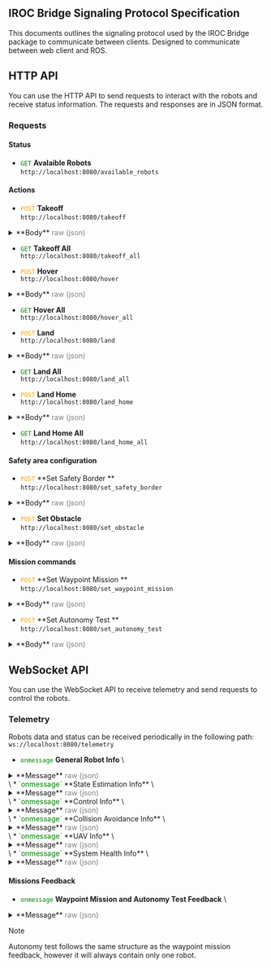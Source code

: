 ## IROC Bridge Signaling Protocol Specification
This documents outlines the signaling protocol used by the IROC Bridge package to communicate between clients.
Designed to communicate between web client and ROS.

## HTTP API

You can use the HTTP API to send requests to interact with the robots and receive status information.
The requests and responses are in JSON format.

### Requests
#### Status
* <span style="color:green"> `GET` </span> **Avalaible Robots** \
`http://localhost:8080/available_robots`

#### Actions
* <span style="color:orange"> `POST` </span> **Takeoff** \
`http://localhost:8080/takeoff`
<details>
  <summary>
  **Body** <span style="color:gray"> raw (json) </span>
  </summary>

  ```json
  {
    "robot_names": [
      "uav1"
    ]
  }
  ```
</details>

* <span style="color:green"> `GET` </span> **Takeoff All** \
`http://localhost:8080/takeoff_all`

* <span style="color:orange"> `POST` </span> **Hover** \
`http://localhost:8080/hover`
<details>
  <summary>
  **Body** <span style="color:gray"> raw (json) </span>
  </summary>

  ```json
  {
    "robot_names": [
      "uav1"
    ]
  }
  ```
</details>

* <span style="color:green"> `GET` </span> **Hover All** \
`http://localhost:8080/hover_all`

* <span style="color:orange"> `POST` </span> **Land** \
`http://localhost:8080/land`
<details>
  <summary>
  **Body** <span style="color:gray"> raw (json) </span>
  </summary>

  ```json
  {
    "robot_names": [
      "uav1"
    ]
  }
  ```
</details>

* <span style="color:green"> `GET` </span> **Land All** \
`http://localhost:8080/land_all`

* <span style="color:orange"> `POST` </span> **Land Home** \
`http://localhost:8080/land_home`
<details>
  <summary>
  **Body** <span style="color:gray"> raw (json) </span>
  </summary>

  ```json
  {
    "robot_names": [
      "uav1"
    ]
  }
  ```
</details>

* <span style="color:green"> `GET` </span> **Land Home All** \
`http://localhost:8080/land_home_all`

#### Safety area configuration

* <span style="color:orange"> `POST` </span> **Set Safety Border ** \
`http://localhost:8080/set_safety_border`
<details>
  <summary>
  **Body** <span style="color:gray"> raw (json) </span>
  </summary>

  ```json
  {
      "points": [
          {
              "x": 47.397760,
              "y": 8.545254
          },
          {
              "x": 47.397719,
              "y": 8.545436
          },
          {
              "x": 47.397601,
              "y": 8.545367
          },
          {
              "x": 47.397657,
              "y": 8.545191
          }
      ],
      "height_id": 1,
      "max_z": 347,
      "min_z": 343
  }
  ```
</details>

* <span style="color:orange"> `POST` </span> **Set Obstacle** \
`http://localhost:8080/set_obstacle`
<details>
  <summary>
  **Body** <span style="color:gray"> raw (json) </span>
  </summary>

  ```json
  {
    "points": [
        {
            "x": 47.397760,
            "y": 8.545254
        },
        {
            "x": 47.397719,
            "y": 8.545436
        },
        {
            "x": 47.397601,
            "y": 8.545367
        },
        {
            "x": 47.397657,
            "y": 8.545191
        }
    ],
    "height_id": 1,
    "max_z": 347,
    "min_z": 343
  }
  ```
</details>

#### Mission commands

* <span style="color:orange"> `POST` </span> **Set Waypoint Mission ** \
`http://localhost:8080/set_waypoint_mission`
<details>
  <summary>
  **Body** <span style="color:gray"> raw (json) </span>
  </summary>
  ```json
  {
      "mission": [
          {
              "robot_name": "uav1",
              "frame_id": 0,
              "height_id": 0,
              "points": [
                  {
                      "x": 10,
                      "y": 10,
                      "z": 2,
                      "heading": 1
                  },
                  {
                      "x": -10,
                      "y": 10,
                      "z": 2,
                      "heading": 3
                  }
              ],
              "terminal_action": 1
          },
          {
              "robot_name": "uav2",
              "frame_id": 0,
              "height_id": 0,
              "points": [
                  {
                      "x": 20,
                      "y": 5,
                      "z": 3,
                      "heading": 0
                  }
              ],
              "terminal_action": 0
          }
      ]
  }
  ```
</details>

* <span style="color:orange"> `POST` </span> **Set Autonomy Test  ** \
`http://localhost:8080/set_autonomy_test`
<details>
  <summary>
  **Body** <span style="color:gray"> raw (json) </span>
  </summary>

  ```json
  {
    "robot_name": "uav1",
    "segment_length": 2
  }
  ```
</details>

## WebSocket API

You can use the WebSocket API to receive telemetry and send requests to control the robots. 

### Telemetry

Robots data and status can be received periodically in the following path: \
`ws://localhost:8080/telemetry`

* <span style="color:green"> `onmessage` </span> **General Robot Info** \
<details>
  <summary>
  **Message** <span style="color:gray"> raw (json) </span>
  </summary>

  ```json
  {
    "errors": [],
    "type": "GeneralRobotInfo",
    "ready_to_start": 1,
    "problems_preventing_start": [],
    "battery_state": {
      "wh_drained": -1,
      "percentage": -1,
      "voltage": -1
    },
    "robot_type": 0,
    "robot_name": "uav2"
  }
  ```
</details>
\
* <span style="color:green"> `onmessage` </span> **State Estimation Info** \
<details>
  <summary>
  **Message** <span style="color:gray"> raw (json) </span>
  </summary>
  
  ```json
  {
    "type": "StateEstimationInfo",
    "switchable_estimators": [
      "gps_baro",
      "gps_garmin"
    ],
    "velocity": {
      "angular": {
        "z": 0,
        "y": 0,
        "x": 0
      },
      "linear": {
        "z": 4.6765261112091244e-21,
        "y": 0,
        "x": 0
      }
    },
    "global_pose": {
      "heading": 1.02729905983773,
      "altitude": 340,
      "longitude": 8.545800727209587,
      "latitude": 47.39776586900617
    },
    "local_pose": {
      "z": 0.059999996605801006,
      "heading": 1.02729905983773,
      "y": 2.4504742256806935,
      "x": 15.614331170562465
    },
    "current_estimator": "gps_baro",
    "above_ground_level_height": 0.059999996605801,
    "running_estimators": [
      "gps_baro",
      "gps_garmin"
    ],
    "acceleration": {
      "angular": {
        "z": 0,
        "y": 0,
        "x": 0
      },
      "linear": {
        "z": 1.0095692646347513e-18,
        "y": 0,
        "x": 0
      }
    },
    "estimation_frame": "uav2/gps_garmin_origin",
    "robot_name": "uav2"
  }
  ```
</details>
\  
* <span style="color:green"> `onmessage` </span> **Control Info** \
<details>
  <summary>
  **Message** <span style="color:gray"> raw (json) </span>
  </summary>
  
  ```json
  {
    "type": "ControlInfo",
    "thrust": null,
    "available_trackers": [],
    "active_tracker": "unknown",
    "available_controllers": [],
    "active_controller": "unknown",
    "robot_name": "uav2"
  }
  ```
</details>
\
* <span style="color:green"> `onmessage` </span> **Collision Avoidance  Info** \
<details>
  <summary>
  **Message** <span style="color:gray"> raw (json) </span>
  </summary>
  
  ```json
  {
    "type": "CollisionAvoidanceInfo",
    "other_robots_visible": [
      "uav1"
    ],
    "collision_avoidance_enabled": 1,
    "avoiding_collision": 0,
    "robot_name": "uav2"
  }
  ```
</details>
\
* <span style="color:green"> `onmessage` </span> **UAV Info** \
<details>
  <summary>
  **Message** <span style="color:gray"> raw (json) </span>
  </summary>
 
  ```json
  {
    "mass_nominal": null,
    "type": "UavInfo",
    "flight_duration": 0,
    "flight_state": "OFFBOARD",
    "offboard": 1,
    "armed": 1,
    "robot_name": "uav2"
  }
  ```
</details>
\
* <span style="color:green"> `onmessage` </span>  **System Health Info** \
<details>
  <summary>
  **Message** <span style="color:gray"> raw (json) </span>
  </summary>
 
  ```json
  {
    "free_ram": 22.789223,
    "robot_name": "uav2",
    "cpu_load": 10.102389,
    "mag_strength": null,
    "total_ram": 30.061069,
    "type": "SystemHealthInfo",
    "mag_uncertainty": null,
    "free_hdd": 1393,
    "state_estimation_rate": 20.080807,
    "hw_api_rate": 99.019608,
    "control_manager_rate": 0.990196,
    "gnss_uncertainty": 0,
    "node_cpu_loads": [
      [
        "/uav2/hw_api",
        1.09215
      ],
      [
        "/uav2/constraint_manager",
        1.09215
      ],
      [
        "/uav2/control_manager",
        1.09215
      ],
      [
        "/uav2/estimation_manager",
        0
      ]
    ],
    "available_sensors": [
      {
        "name": "pixhawk",
        "status": "NOT_IMPLEMENTED",
        "ready": 1,
        "rate": -1
      },
      {
        "rate": -1,
        "ready": 1,
        "status": "NOT_IMPLEMENTED",
        "name": "garmin_down"
      }
    ]
  }
  ```

  </details>
  
  
#### Missions Feedback  

* <span style="color:green"> `onmessage` </span> **Waypoint Mission and Autonomy Test Feedback** \
<details>
  <summary>
  **Message** <span style="color:gray"> raw (json) </span>
  </summary>
  
  ```json
  {
    "progress": 0.75,
    "mission_state": "IN_PROGRESS",
    "message": "EXECUTING",
    "robots": [
      {
        "robot_name": "uav1",
        "message": "EXECUTING",
        "mission_progress": 0.6,
        "current_goal": 2,
        "distance_to_goal": 15.3,
        "goal_estimated_arrival_time": 30,
        "goal_progress": 0.8,
        "distance_to_finish": 50.2,
        "finish_estimated_arrival_time": 50
      },
      {
        "robot_name": "uav2",
        "message": "EXECUTING",
        "mission_progress": 0.45,
        "current_goal": 1,
        "distance_to_goal": 5.7,
        "goal_estimated_arrival_time": 30,
        "goal_progress": 0.95,
        "distance_to_finish": 75.8,
        "finish_estimated_arrival_time": 50
      }
    ]
  }
  ```
</details>

> [!NOTE]
> Autonomy test follows the same structure as the waypoint mission feedback, however it will always contain only one robot. 


 

